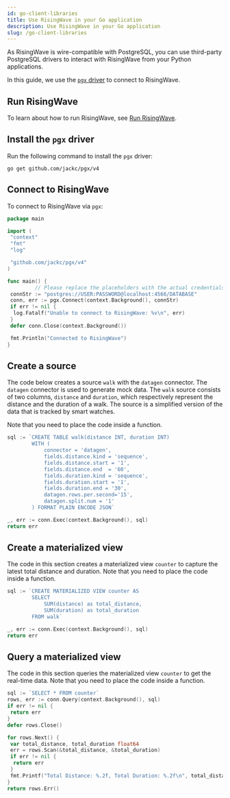 ```yaml
---
id: go-client-libraries
title: Use RisingWave in your Go application
description: Use RisingWave in your Go application
slug: /go-client-libraries
---
```


As RisingWave is wire-compatible with PostgreSQL, you can use third-party PostgreSQL drivers to interact with RisingWave from your Python applications.

In this guide, we use the [`pgx` driver](https://github.com/jackc/pgx) to connect to RisingWave.

## Run RisingWave

To learn about how to run RisingWave, see [Run RisingWave](/get-started.md#run-risingwave).

## Install the `pgx` driver

Run the following command to install the `pgx` driver:

```shell
go get github.com/jackc/pgx/v4
```

## Connect to RisingWave

To connect to RisingWave via `pgx`:

```go
package main

import (
 "context"
 "fmt"
 "log"

 "github.com/jackc/pgx/v4"
)

func main() {
         // Please replace the placeholders with the actual credentials.
 connStr := "postgres://USER:PASSWORD@localhost:4566/DATABASE"
 conn, err := pgx.Connect(context.Background(), connStr)
 if err != nil {
  log.Fatalf("Unable to connect to RisingWave: %v\n", err)
 }
 defer conn.Close(context.Background())

 fmt.Println("Connected to RisingWave")
}
```

## Create a source

The code below creates a source `walk` with the `datagen` connector. The `datagen` connector is used to generate mock data. The `walk` source consists of two columns, `distance` and `duration`, which respectively represent the distance and the duration of a walk. The source is a simplified version of the data that is tracked by smart watches.

Note that you need to place the code inside a function.

```go
sql := `CREATE TABLE walk(distance INT, duration INT)
        WITH ( 
            connector = 'datagen',
            fields.distance.kind = 'sequence',
            fields.distance.start = '1',
            fields.distance.end  = '60',
            fields.duration.kind = 'sequence',
            fields.duration.start = '1',
            fields.duration.end = '30',
            datagen.rows.per.second='15',
            datagen.split.num = '1'
        ) FORMAT PLAIN ENCODE JSON`

_, err := conn.Exec(context.Background(), sql)
return err
```
## Create a materialized view

The code in this section creates a materialized view `counter` to capture the latest total distance and duration. Note that you need to place the code inside a function.

```go
sql := `CREATE MATERIALIZED VIEW counter AS 
        SELECT
            SUM(distance) as total_distance,
            SUM(duration) as total_duration
        FROM walk`

_, err := conn.Exec(context.Background(), sql)
return err
```

## Query a materialized view

The code in this section queries the materialized view `counter` to get the real-time data. Note that you need to place the code inside a function.

```go
sql := `SELECT * FROM counter`
rows, err := conn.Query(context.Background(), sql)
if err != nil {
 return err
}
defer rows.Close()

for rows.Next() {
 var total_distance, total_duration float64
 err = rows.Scan(&total_distance, &total_duration)
 if err != nil {
  return err
 }
 fmt.Printf("Total Distance: %.2f, Total Duration: %.2f\n", total_distance, total_duration)
}
return rows.Err()
```